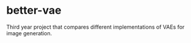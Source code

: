 # better-vae
Third year project that compares different implementations of VAEs for image generation.
